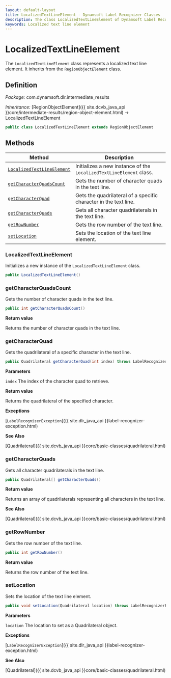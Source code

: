```yaml
---
layout: default-layout
title: LocalizedTextLineElement - Dynamsoft Label Recognizer Classes
description: The class LocalizedTextLineElement of Dynamsoft Label Recognizer represents a localized text line element.
keywords: Localized text line element
---
```


# LocalizedTextLineElement

The `LocalizedTextLineElement` class represents a localized text line element. It inherits from the `RegionObjectElement` class.

## Definition

*Package:* com.dynamsoft.dlr.intermediate_results

*Inheritance:* [RegionObjectElement]({{ site.dcvb_java_api }}core/intermediate-results/region-object-element.html) -> LocalizedTextLineElement

```java
public class LocalizedTextLineElement extends RegionObjectElement
```

## Methods

| Method               | Description |
|----------------------|-------------|
| [`LocalizedTextLineElement`](#localizedtextlineelement) | Initializes a new instance of the `LocalizedTextLineElement` class. |
| [`getCharacterQuadsCount`](#getcharacterquadscount) | Gets the number of character quads in the text line.|
| [`getCharacterQuad`](#getcharacterquad) | Gets the quadrilateral of a specific character in the text line. |
| [`getCharacterQuads`](#getcharacterquads) | Gets all character quadrilaterals in the text line. |
| [`getRowNumber`](#getrownumber) | Gets the row number of the text line. |
| [`setLocation`](#setlocation) | Sets the location of the text line element. |

### LocalizedTextLineElement

Initializes a new instance of the `LocalizedTextLineElement` class.

```java
public LocalizedTextLineElement()
```

### getCharacterQuadsCount

Gets the number of character quads in the text line.

```java
public int getCharacterQuadsCount()
```

**Return value**

Returns the number of character quads in the text line.

### getCharacterQuad

Gets the quadrilateral of a specific character in the text line.

```java
public Quadrilateral getCharacterQuad(int index) throws LabelRecognizerException
```

**Parameters**

`index` The index of the character quad to retrieve.

**Return value**

Returns the quadrilateral of the specified character.

**Exceptions**

[`LabelRecognizerException`]({{ site.dlr_java_api }}label-recognizer-exception.html)

**See Also**

[Quadrilateral]({{ site.dcvb_java_api }}core/basic-classes/quadrilateral.html)

### getCharacterQuads

Gets all character quadrilaterals in the text line.

```java
public Quadrilateral[] getCharacterQuads()
```

**Return value**

Returns an array of quadrilaterals representing all characters in the text line.

**See Also**

[Quadrilateral]({{ site.dcvb_java_api }}core/basic-classes/quadrilateral.html)

### getRowNumber

Gets the row number of the text line.

```java
public int getRowNumber()
```

**Return value**

Returns the row number of the text line.

### setLocation

Sets the location of the text line element.

```java
public void setLocation(Quadrilateral location) throws LabelRecognizerException
```

**Parameters**

`location` The location to set as a Quadrilateral object.

**Exceptions**

[`LabelRecognizerException`]({{ site.dlr_java_api }}label-recognizer-exception.html)

**See Also**

[Quadrilateral]({{ site.dcvb_java_api }}core/basic-classes/quadrilateral.html)
